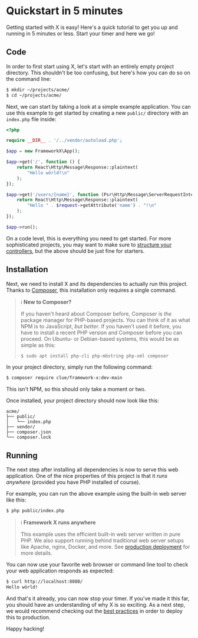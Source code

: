 # Quickstart in 5 minutes

Getting started with X is easy!
Here's a quick tutorial to get you up and running in 5 minutes or less.
Start your timer and here we go!

## Code

In order to first start using X, let's start with an entirely empty project directory.
This shouldn't be too confusing, but here's how you can do so on the command line:

```bash
$ mkdir ~/projects/acme/
$ cd ~/projects/acme/
```

Next, we can start by taking a look at a simple example application.
You can use this example to get started by creating a new `public/` directory with
an `index.php` file inside:

```php title="public/index.php"
<?php

require __DIR__ . '/../vendor/autoload.php';

$app = new FrameworkX\App();

$app->get('/', function () {
    return React\Http\Message\Response::plaintext(
        "Hello wörld!\n"
    );
});

$app->get('/users/{name}', function (Psr\Http\Message\ServerRequestInterface $request) {
    return React\Http\Message\Response::plaintext(
        "Hello " . $request->getAttribute('name') . "!\n"
    );
});

$app->run();
```

On a code level, this is everything you need to get started.
For more sophisticated projects, you may want to make sure to [structure your controllers](../best-practices/controllers.md),
but the above should be just fine for starters.

## Installation

Next, we need to install X and its dependencies to actually run this project.
Thanks to [Composer](https://getcomposer.org/), this installation only requires a single command.

> ℹ️ **New to Composer?**
>
> If you haven't heard about Composer before, Composer is *the* package manager for PHP-based projects.
> You can think of it as what NPM is to JavaScript, *but better*.
> If you haven't used it before, you have to install a recent PHP version and Composer before you can proceed.
> On Ubuntu- or Debian-based systems, this would be as simple as this:
>
> ```bash
> $ sudo apt install php-cli php-mbstring php-xml composer
> ```

In your project directory, simply run the following command:

```bash
$ composer require clue/framework-x:dev-main
```

This isn't NPM, so this should only take a moment or two.

Once installed, your project directory should now look like this:

```
acme/
├── public/
│   └── index.php
├── vendor/
├── composer.json
└── composer.lock
```

## Running

The next step after installing all dependencies is now to serve this web application.
One of the nice properties of this project is that it *runs anywhere* (provided you have PHP installed of course).

For example, you can run the above example using the built-in web server like
this:

```bash
$ php public/index.php
```

> ℹ️ **Framework X runs anywhere**
>
> This example uses the efficient built-in web server written in pure PHP.
> We also support running behind traditional web server setups
> like Apache, nginx, Docker, and more. See [production deployment](../best-practices/deployment.md)
> for more details.

You can now use your favorite web browser or command line tool to check your web
application responds as expected:

```bash
$ curl http://localhost:8080/
Hello wörld!
```

And that's it already, you can now stop your timer.
If you've made it this far, you should have an understanding of why X is so exciting.
As a next step, we would recommend checking out the [best practices](../../best-practices/) in order to deploy this to production.

Happy hacking!
